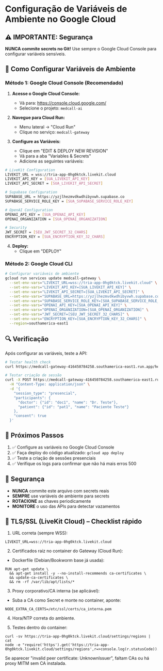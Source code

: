# Configuração de Variáveis de Ambiente no Google Cloud

## ⚠️ IMPORTANTE: Segurança

**NUNCA commite secrets no Git!** Use sempre o Google Cloud Console para configurar variáveis sensíveis.

## 🔧 Como Configurar Variáveis de Ambiente

### **Método 1: Google Cloud Console (Recomendado)**

1. **Acesse o Google Cloud Console:**
   - Vá para: https://console.cloud.google.com/
   - Selecione o projeto: `medcall-ai`

2. **Navegue para Cloud Run:**
   - Menu lateral → "Cloud Run"
   - Clique no serviço: `medcall-gateway`

3. **Configure as Variáveis:**
   - Clique em "EDIT & DEPLOY NEW REVISION"
   - Vá para a aba "Variables & Secrets"
   - Adicione as seguintes variáveis:

```bash
# LiveKit Configuration
LIVEKIT_URL = wss://tria-app-0hg0ktck.livekit.cloud
LIVEKIT_API_KEY = [SUA_LIVEKIT_API_KEY]
LIVEKIT_API_SECRET = [SUA_LIVEKIT_API_SECRET]

# Supabase Configuration
SUPABASE_URL = https://yzjlhezmvdkwdhibyvwh.supabase.co
SUPABASE_SERVICE_ROLE_KEY = [SUA_SUPABASE_SERVICE_ROLE_KEY]

# OpenAI Configuration
OPENAI_API_KEY = [SUA_OPENAI_API_KEY]
OPENAI_ORGANIZATION = [SUA_OPENAI_ORGANIZATION]

# Security
JWT_SECRET = [SEU_JWT_SECRET_32_CHARS]
ENCRYPTION_KEY = [SUA_ENCRYPTION_KEY_32_CHARS]
```

4. **Deploy:**
   - Clique em "DEPLOY"

### **Método 2: Google Cloud CLI**

```bash
# Configurar variáveis de ambiente
gcloud run services update medcall-gateway \
  --set-env-vars="LIVEKIT_URL=wss://tria-app-0hg0ktck.livekit.cloud" \
  --set-env-vars="LIVEKIT_API_KEY=[SUA_LIVEKIT_API_KEY]" \
  --set-env-vars="LIVEKIT_API_SECRET=[SUA_LIVEKIT_API_SECRET]" \
  --set-env-vars="SUPABASE_URL=https://yzjlhezmvdkwdhibyvwh.supabase.co" \
  --set-env-vars="SUPABASE_SERVICE_ROLE_KEY=[SUA_SUPABASE_SERVICE_ROLE_KEY]" \
  --set-env-vars="OPENAI_API_KEY=[SUA_OPENAI_API_KEY]" \
  --set-env-vars="OPENAI_ORGANIZATION=[SUA_OPENAI_ORGANIZATION]" \
  --set-env-vars="JWT_SECRET=[SEU_JWT_SECRET_32_CHARS]" \
  --set-env-vars="ENCRYPTION_KEY=[SUA_ENCRYPTION_KEY_32_CHARS]" \
  --region=southamerica-east1
```

## 🔍 Verificação

Após configurar as variáveis, teste a API:

```bash
# Testar health check
curl https://medcall-gateway-416450784258.southamerica-east1.run.app/health

# Testar criação de sessão
curl -X POST https://medcall-gateway-416450784258.southamerica-east1.run.app/api/sessions \
  -H "Content-Type: application/json" \
  -d '{
    "session_type": "presencial",
    "participants": {
      "doctor": {"id": "doc1", "name": "Dr. Teste"},
      "patient": {"id": "pat1", "name": "Paciente Teste"}
    },
    "consent": true
  }'
```

## 📝 Próximos Passos

1. ✅ Configure as variáveis no Google Cloud Console
2. ✅ Faça deploy do código atualizado: `gcloud app deploy`
3. ✅ Teste a criação de sessões presenciais
4. ✅ Verifique os logs para confirmar que não há mais erros 500

## 🚨 Segurança

- **NUNCA** commite este arquivo com secrets reais
- **SEMPRE** use variáveis de ambiente para secrets
- **ROTACIONE** as chaves periodicamente
- **MONITORE** o uso das APIs para detectar vazamentos

## 🔐 TLS/SSL (LiveKit Cloud) – Checklist rápido

1) URL correta (sempre WSS):

```
LIVEKIT_URL=wss://tria-app-0hg0ktck.livekit.cloud
```

2) Certificados raiz no container do Gateway (Cloud Run):

- Dockerfile (Debian/Bookworm base já usada):

```
RUN apt-get update \
  && apt-get install -y --no-install-recommends ca-certificates \
  && update-ca-certificates \
  && rm -rf /var/lib/apt/lists/*
```

3) Proxy corporativo/CA interna (se aplicável):

- Suba a CA como Secret e monte no container, aponte:

```
NODE_EXTRA_CA_CERTS=/etc/ssl/certs/ca_interna.pem
```

4) Hora/NTP correta do ambiente.

5) Testes dentro do container:

```
curl -sv https://tria-app-0hg0ktck.livekit.cloud/settings/regions | cat
node -e "require('https').get('https://tria-app-0hg0ktck.livekit.cloud/settings/regions',r=>console.log(r.statusCode)).on('error',e=>console.error(e))"
```

Se aparecer "invalid peer certificate: UnknownIssuer", faltam CAs ou há proxy MITM sem CA instalada.